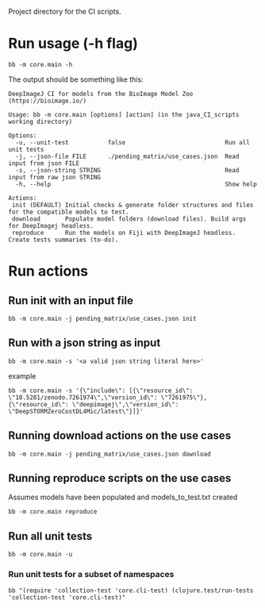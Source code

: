 Project directory for the CI scripts.

# Run usage (-h flag)
````
bb -m core.main -h
````
The output should be something like this:
````
DeepImageJ CI for models from the BioImage Model Zoo (https://bioimage.io/)

Usage: bb -m core.main [options] [action] (in the java_CI_scripts working directory)

Options:
  -u, --unit-test           false                            Run all unit tests
  -j, --json-file FILE      ./pending_matrix/use_cases.json  Read input from json FILE
  -s, --json-string STRING                                   Read input from raw json STRING
  -h, --help                                                 Show help

Actions:
 init (DEFAULT) Initial checks & generate folder structures and files for the compatible models to test.
 download       Populate model folders (download files). Build args for DeepImagej headless.
 reproduce      Run the models on Fiji with DeepImageJ headless. Create tests summaries (to-do).
````

# Run actions

## Run init with an input file
 
````
bb -m core.main -j pending_matrix/use_cases.json init
````

## Run with a json string as input
````
bb -m core.main -s '<a valid json string literal here>'
````
example
````
bb -m core.main -s '{\"include\": [{\"resource_id\": \"10.5281/zenodo.7261974\",\"version_id\": \"7261975\"}, {\"resource_id\": \"deepimagej\",\"version_id\": \"DeepSTORMZeroCostDL4Mic/latest\"}]}'
````

## Running download actions on the use cases
````
bb -m core.main -j pending_matrix/use_cases.json download
````

## Running reproduce scripts on the use cases
Assumes models have been populated and models_to_test.txt created
````
bb -m core.main reproduce
````


## Run all unit tests
````
bb -m core.main -u
````

### Run unit tests for a subset of namespaces
````
bb "(require 'collection-test 'core.cli-test) (clojure.test/run-tests 'collection-test 'core.cli-test)"
````
